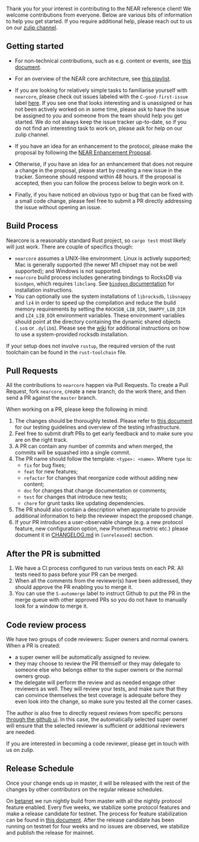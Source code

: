Thank you for your interest in contributing to the NEAR reference client!  We
welcome contributions from everyone.  Below are various bits of information to
help you get started.  If you require additional help, please reach out to us on
our [zulip channel](https://near.zulipchat.com/).

## Getting started

- For non-technical contributions, such as e.g. content or events, see [this
document](https://docs.nearprotocol.com/docs/contribution/contribution-overview).

- For an overview of the NEAR core architecture, see [this
playlist](https://www.youtube.com/playlist?list=PL9tzQn_TEuFV4qlts0tVgndnytFs4QSYo).

- If you are looking for relatively simple tasks to familiarise yourself with
`nearcore`, please check out issues labeled with the `C-good-first-issue` label
[here](https://github.com/near/nearcore/labels/C-good-first-issue).  If you see
one that looks interesting and is unassigned or has not been actively worked on
in some time, please ask to have the issue be assigned to you and someone from
the team should help you get started.  We do not always keep the issue tracker
up-to-date, so if you do not find an interesting task to work on, please ask for
help on our zulip channel.

- If you have an idea for an enhancement to the protocol, please make the
proposal by following the [NEAR Enhancement
Proposal](https://github.com/near/NEPs/blob/master/neps/nep-0001.md).

- Otherwise, if you have an idea for an enhancement that does not require a
change in the proposal, please start by creating a new issue in the tracker.
Someone should respond within 48 hours.  If the proposal is accepted, then you
can follow the process below to begin work on it.

- Finally, if you have noticed an obvious typo or bug that can be fixed with a
small code change, please feel free to submit a PR directly addressing the issue
without opening an issue.

## Build Process

Nearcore is a reasonably standard Rust project, so `cargo test` most likely will
just work.  There are couple of specifics though:

* `nearcore` assumes a UNIX-like environment.  Linux is actively supported; Mac
is generally supported (the newer M1 chipset may not be well supported); and
Windows is not supported.
* `nearcore` build process includes generating bindings to RocksDB via
`bindgen`, which requires `libclang`.  See [`bindgen`
documentation](https://rust-lang.github.io/rust-bindgen/requirements.html#clang)
for installation instructions.
* You can optionally use the system installations of `librocksdb`, `libsnappy`
and `lz4` in order to speed up the compilation and reduce the build memory
requirements by setting the `ROCKSDB_LIB_DIR`, `SNAPPY_LIB_DIR` and
`LZ4_LIB_DIR` environment variables.  These environment variables should point
at the directory containing the dynamic shared objects (`.so`s or `.dylib`s).
Please see the
[wiki](https://wiki.near.org/contribute/contribute-nearcore#use-system-provided-rocksdb)
for additional instructions on how to use a system-provided rocksdb
installation.

If your setup does not involve `rustup`, the required version of the rust
toolchain can be found in the `rust-toolchain` file.

## Pull Requests

All the contributions to `nearcore` happen via Pull Requests.  To create a Pull
Request, fork `nearcore`, create a new branch, do the work there, and then send
a PR against the `master` branch.

When working on a PR, please keep the following in mind:

1. The changes should be thoroughly tested.  Please refer to [this
document](https://github.com/nearprotocol/nearcore/wiki/Writing-tests-for-nearcore)
for our testing guidelines and overview of the testing infrastructure.
2. Feel free to submit draft PRs to get early feedback and to make sure you are
on the right track.
3. A PR can contain any number of commits and when merged, the commits will be
squashed into a single commit.
4. The PR name should follow the template: `<type>: <name>`.
Where `type` is:
   - `fix` for bug fixes;
   - `feat` for new features;
   - `refactor` for changes that reorganize code without adding new content;
   - `doc` for changes that change documentation or comments;
   - `test` for changes that introduce new tests;
   - `chore` for grunt tasks like updating dependencies.
5. The PR should also contain a description when appropriate to provide
additional information to help the reviewer inspect the proposed change.
6. If your PR introduces a user-observable change (e.g. a new protocol
feature, new configuration option, new Prometheus metric etc.) please
document it in [CHANGELOG.md](CHANGELOG.md) in `[unreleased]` section.

## After the PR is submitted

1. We have a CI process configured to run various tests on each PR.  All tests
need to pass before your PR can be merged.
2. When all the comments from the reviewer(s) have been addressed, they should
approve the PR enabling you to merge it.
3. You can use the `S-automerge` label to instruct Github to put the PR in the
merge queue with other approved PRs so you do not have to manually look for a
window to merge it.

## Code review process

We have two groups of code reviewers:  Super owners and normal owners.  When a
PR is created:

- a super owner will be automatically assigned to review.
- they may choose to review the PR themself or they may delegate to someone else
who belongs either to the super owners or the normal owners group.
- the delegate will perform the review and as needed engage other reviewers as
well.  They will review your tests, and make sure that they can convince
themselves the test coverage is adequate before they even look into the
change, so make sure you tested all the corner cases.

The author is also free to directly request reviews from specific persons
[through the github
ui](https://docs.github.com/en/github/collaborating-with-pull-requests/proposing-changes-to-your-work-with-pull-requests/requesting-a-pull-request-review).
In this case, the automatically selected super owner will ensure that the
selected reviewer is sufficient or additional reviewers are needed.

If you are interested in becoming a code reviewer, please get in touch with us
on zulip.

## Release Schedule

Once your change ends up in master, it will be released with the rest of the
changes by other contributors on the regular release schedules.

On [betanet](https://docs.near.org/docs/concepts/networks#betanet) we run
nightly build from master with all the nightly protocol feature enabled. Every
five weeks, we stabilize some protocol features and make a release candidate for
testnet.  The process for feature stabilization can be found in [this
document](docs/protocol_upgrade.md).  After the release candidate has been
running on testnet for four weeks and no issues are observed, we stabilize and
publish the release for mainnet.
